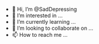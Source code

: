 - 👋 Hi, I’m @SadDepressing
- 👀 I’m interested in ...
- 🌱 I’m currently learning ...
- 💞️ I’m looking to collaborate on ...
- 📫 How to reach me ...

<!---
SadDepressing/SadDepressing is a ✨ special ✨ repository because its `README.md` (this file) appears on your GitHub profile.
You can click the Preview link to take a look at your changes.
--->
